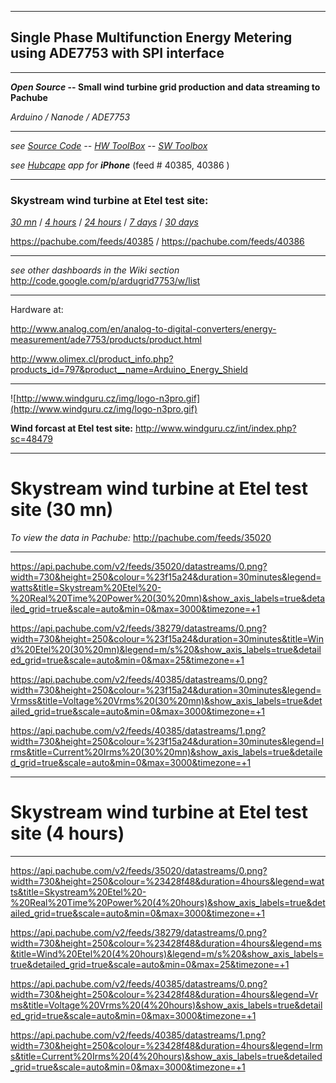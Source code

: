 
---

## Single Phase Multifunction Energy Metering using ADE7753 with SPI interface ##


---


**_Open Source_ -- Small wind turbine grid production and data streaming to Pachube**

_Arduino / Nanode / ADE7753_


---


_see [Source Code](https://code.google.com/p/ardugrid7753/source/browse/#svn%2Ftrunk)  --  [HW ToolBox](https://code.google.com/p/ardugrid7753/wiki/ToolBox)  --  [SW Toolbox](https://code.google.com/p/ardugrid/wiki/swtoolbox)_

_see [Hubcape](http://itunes.apple.com/us/app/hubcape/id415870866?mt=8) app for **iPhone**_ (feed # 40385, 40386 )


---


### Skystream wind turbine at Etel test site: ###


_[30 mn](http://code.google.com/p/ardugrid7753/wiki/SkystreamEtel30mn)_  /
_[4 hours](http://code.google.com/p/ardugrid7753/wiki/SkystreamEtel4hours)_  /
_[24 hours](http://code.google.com/p/ardugrid7753/wiki/SkystreamEtel24hours)_  /
_[7 days](http://code.google.com/p/ardugrid7753/wiki/SkystreamEtel7days)_  /
_[30 days](http://code.google.com/p/ardugrid7753/wiki/SkystreamEtel30days)_

https://pachube.com/feeds/40385  /  https://pachube.com/feeds/40386


---


_see other dashboards in the Wiki section_ http://code.google.com/p/ardugrid7753/w/list


---


Hardware at:

http://www.analog.com/en/analog-to-digital-converters/energy-measurement/ade7753/products/product.html

http://www.olimex.cl/product_info.php?products_id=797&product__name=Arduino_Energy_Shield


---


![http://www.windguru.cz/img/logo-n3pro.gif](http://www.windguru.cz/img/logo-n3pro.gif)

**Wind forcast at Etel test site:** http://www.windguru.cz/int/index.php?sc=48479


---


# Skystream wind turbine at Etel test site (30 mn) #

_To view the data in Pachube:_ http://pachube.com/feeds/35020


---


https://api.pachube.com/v2/feeds/35020/datastreams/0.png?width=730&height=250&colour=%23f15a24&duration=30minutes&legend=watts&title=Skystream%20Etel%20-%20Real%20Time%20Power%20(30%20mn)&show_axis_labels=true&detailed_grid=true&scale=auto&min=0&max=3000&timezone=+1

https://api.pachube.com/v2/feeds/38279/datastreams/0.png?width=730&height=250&colour=%23f15a24&duration=30minutes&title=Wind%20Etel%20(30%20mn)&legend=m/s%20&show_axis_labels=true&detailed_grid=true&scale=auto&min=0&max=25&timezone=+1

https://api.pachube.com/v2/feeds/40385/datastreams/0.png?width=730&height=250&colour=%23f15a24&duration=30minutes&legend=Vrmss&title=Voltage%20Vrms%20(30%20mn)&show_axis_labels=true&detailed_grid=true&scale=auto&min=0&max=3000&timezone=+1

https://api.pachube.com/v2/feeds/40385/datastreams/1.png?width=730&height=250&colour=%23f15a24&duration=30minutes&legend=Irms&title=Current%20Irms%20(30%20mn)&show_axis_labels=true&detailed_grid=true&scale=auto&min=0&max=3000&timezone=+1


---


# Skystream wind turbine at Etel test site (4 hours) #


---


https://api.pachube.com/v2/feeds/35020/datastreams/0.png?width=730&height=250&colour=%23428f48&duration=4hours&legend=watts&title=Skystream%20Etel%20-%20Real%20Time%20Power%20(4%20hours)&show_axis_labels=true&detailed_grid=true&scale=auto&min=0&max=3000&timezone=+1

https://api.pachube.com/v2/feeds/38279/datastreams/0.png?width=730&height=250&colour=%23428f48&duration=4hours&legend=ms&title=Wind%20Etel%20(4%20hours)&legend=m/s%20&show_axis_labels=true&detailed_grid=true&scale=auto&min=0&max=25&timezone=+1

https://api.pachube.com/v2/feeds/40385/datastreams/0.png?width=730&height=250&colour=%23428f48&duration=4hours&legend=Vrms&title=Voltage%20Vrms%20(4%20hours)&show_axis_labels=true&detailed_grid=true&scale=auto&min=0&max=3000&timezone=+1

https://api.pachube.com/v2/feeds/40385/datastreams/1.png?width=730&height=250&colour=%23428f48&duration=4hours&legend=Irms&title=Current%20Irms%20(4%20hours)&show_axis_labels=true&detailed_grid=true&scale=auto&min=0&max=3000&timezone=+1

